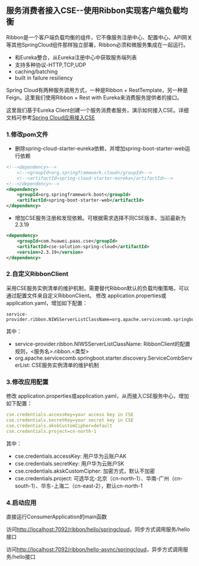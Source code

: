 ## 服务消费者接入CSE--使用Ribbon实现客户端负载均衡

Ribbon是一个客户端负载均衡的组件，它不像服务注册中心、配置中心、API网关等其他SpringCloud组件那样独立部署，Ribbon必须和微服务集成在一起运行。
 * 和Eureka整合，从Eureka注册中心中获取服务端列表
 * 支持多种协议-HTTP,TCP,UDP
 * caching/batching
 * built in failure resiliency
 
Spring Cloud有两种服务调用方式，一种是Ribbon + RestTemplate，另一种是Feign。这里我们使用Ribbon + Rest with Eureka来消费服务提供者的接口。

这里我们基于Eureka Client创建一个服务消费者服务，演示如何接入CSE。详细文档可参考[Spring Cloud应用接入CSE](https://support.huaweicloud.com/devg-cse/cse_03_0096.html)

### 1.修改pom文件

- 删除spring-cloud-starter-eureka依赖，并增加spring-boot-starter-web运行依赖

```xml
<!--<dependency>-->
	<!--<groupId>org.springframework.cloud</groupId>-->
	<!--<artifactId>spring-cloud-starter-eureka</artifactId>-->
<!--</dependency>-->
<dependency>
	<groupId>org.springframework.boot</groupId>
	<artifactId>spring-boot-starter-web</artifactId>
</dependency>
```

- 增加CSE服务注册和发现依赖。可根据需求选择不同CSE版本，当前最新为2.3.19

```xml
<dependency>
	<groupId>com.huawei.paas.cse</groupId>
	<artifactId>cse-solution-spring-cloud</artifactId>
	<version>2.3.19</version>
</dependency>
```

### 2.自定义RibbonClient
采用CSE服务实例清单的维护机制，需要替代Ribbon默认的负载均衡策略，可以通过配置文件来自定义RibbonClient。
修改 application.properties或application.yaml，增加如下配置：

```
service-provider.ribbon.NIWSServerListClassName=org.apache.servicecomb.springboot.starter.discovery.ServiceCombServerList
```
其中：

* service-provider.ribbon.NIWSServerListClassName: RibbonClient的配置规则，<服务名>.ribbon.<类型>
* org.apache.servicecomb.springboot.starter.discovery.ServiceCombServerList: CSE服务实例清单的维护机制

### 3.修改应用配置
修改 application.properties或application.yaml，从而接入CSE服务中心，增加如下配置：

```yaml
cse.credentials.accessKey=your access key in CSE
cse.credentials.secretKey=your secret key in CSE
cse.credentials.akskCustomCipher=default
cse.credentials.project=cn-north-1
```
其中：

* cse.credentials.accessKey: 用户华为云账户AK
* cse.credentials.secretKey: 用户华为云账户SK
* cse.credentials.akskCustomCipher: 加密方式，默认不加密
* cse.credentials.project: 可选华北-北京（cn-north-1）、华南-广州（cn-south-1）、华东-上海二（cn-east-2），默认cn-north-1

### 4.启动应用
直接运行ConsumerApplication的main函数

访问[http://localhost:7092/ribbon/hello/springcloud](http://localhost:7092/hello/springcloud)，同步方式调用服务/hello接口

访问[http://localhost:7092/ribbon/hello-async/springcloud](http://localhost:7092/ribbon/hello-async/springcloud)，异步方式调用服务/hello接口

